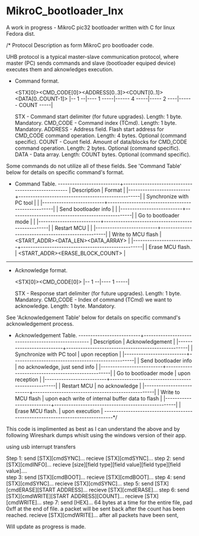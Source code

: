 # MikroC_bootloader_lnx
A work in progress - MikroC pic32 bootloader written with C for linux Fedora dist.

/* Protocol Description as form MikroC pro bootloader code.

  UHB protocol is a typical master-slave communication protocol, where
  master (PC) sends commands and slave (bootloader equiped device) executes
  them and aknowledges execution.

  * Command format.
    
    <STX[0]><CMD_CODE[0]><ADDRESS[0..3]><COUNT[0..1]> <DATA[0..COUNT-1]>
    |-- 1 --|---- 1 -----|------ 4 -----|----- 2 ----|------ COUNT -----|

    STX      - Command start delimiter (for future upgrades).
               Length: 1 byte. Mandatory.
    CMD_CODE - Command index (TCmd).
               Length: 1 byte. Mandatory.
    ADDRESS  - Address field. Flash start address for
               CMD_CODE command operation.
               Length: 4 bytes. Optional (command specific).
    COUNT    - Count field. Amount of data/blocks for
               CMD_CODE command operation.
               Length: 2 bytes. Optional (command specific).
    DATA     - Data array.
               Length: COUNT bytes. Optional (command specific).

  Some commands do not utilize all of these fields.
  See 'Command Table' below for details on specific command's format.

  * Command Table.
   --------------------------+---------------------------------------------------
  |       Description        |                      Format                       |
  |--------------------------+---------------------------------------------------|
  | Synchronize with PC tool |                  <STX><cmdSYNC>                   |
  |--------------------------+---------------------------------------------------|
  | Send bootloader info     |                  <STX><cmdINFO>                   |
  |--------------------------+---------------------------------------------------|
  | Go to bootloader mode    |                  <STX><cmdBOOT>                   |
  |--------------------------+---------------------------------------------------|
  | Restart MCU              |                  <STX><cmdREBOOT>                 |
  |--------------------------+---------------------------------------------------|
  | Write to MCU flash       | <STX><cmdWRITE><START_ADDR><DATA_LEN><DATA_ARRAY> |
  |--------------------------+---------------------------------------------------|
  | Erase MCU flash.         |  <STX><cmdERASE><START_ADDR><ERASE_BLOCK_COUNT>   |
   ------------------------------------------------------------------------------ 
   
  * Acknowledge format.
   
    <STX[0]><CMD_CODE[0]>
    |-- 1 --|---- 1 -----|
   
    STX      - Response start delimiter (for future upgrades).
               Length: 1 byte. Mandatory.
    CMD_CODE - Index of command (TCmd) we want to acknowledge.
               Length: 1 byte. Mandatory.

  See 'Acknowledgement Table' below for details on specific command's 
  acknowledgement process.
  
  * Acknowledgement Table.
   --------------------------+---------------------------------------------------
  |       Description        |                   Acknowledgement                 |
  |--------------------------+---------------------------------------------------|
  | Synchronize with PC tool |                  upon reception                   |
  |--------------------------+---------------------------------------------------|
  | Send bootloader info     |          no acknowledge, just send info           |
  |--------------------------+---------------------------------------------------|
  | Go to bootloader mode    |                  upon reception                   |
  |--------------------------+---------------------------------------------------|
  | Restart MCU              |                  no acknowledge                   |
  |--------------------------+---------------------------------------------------|
  | Write to MCU flash       | upon each write of internal buffer data to flash  |
  |--------------------------+---------------------------------------------------|
  | Erase MCU flash.         |                  upon execution                   |
   ------------------------------------------------------------------------------*/


This code is implimented as best as I can understand the above and by following Wireshark dumps whislt using the windows 
version of their app.

using usb interrupt transfers

Step 1:   send         [STX][cmdSYNC]...
          recieve      [STX][cmdSYNC]...
step 2:   send         [STX][cmdINFO]...
          recieve      [size][field type][field value][field type][field value]....        
step 3:   send         [STX][cmdBOOT]...
          recieve      [STX][cmdBOOT]...
step 4:   send         [STX][cmdSYNC]...
          recieve      [STX][cmdSYNC]...
step 5:   send         [STX][cmdERASE][START ADDRESS]...
          recieve      [STX][cmdERASE]...
step 6:   send         [STX][cmdWRITE][START ADDRESS][COUNT]...
          recieve      [STX][cmdWRITE]...
step 7:  send          [HEX]... 64 bytes at a time for the entire file, pad 0xff at the end of file. 
                                a packet will be sent back after the count has been reached.
          recieve      [STX][cmdWRITE]... after all packets have been sent, 


Will update as progress is made.

